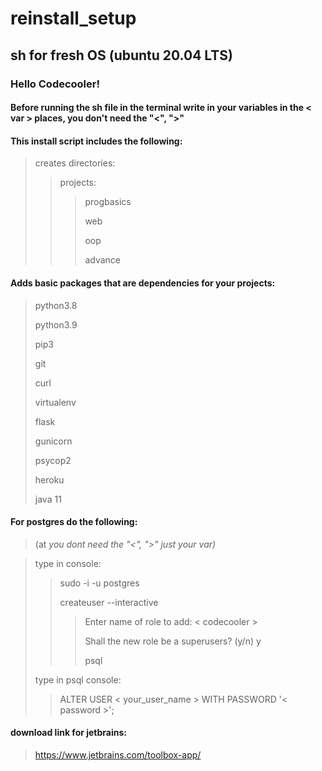 # reinstall_setup
## sh for fresh OS (ubuntu 20.04 LTS)

### Hello Codecooler!
#### Before running the sh file in the terminal write in your variables in the < var > places, you don't need the "<", ">"

#### This install script includes the following:

>creates directories:
>
>> projects:
>>
>>> progbasics
>>>
>>> web
>>>
>>> oop
>>>
>>> advance

#### Adds basic packages that are dependencies for your projects:

>python3.8
>
>python3.9
>
>pip3
>
>git
>
>curl
>
>virtualenv
>
>flask
>
>gunicorn
>
>psycop2
>
>heroku
>
>java 11

#### For postgres do the following: 

>(at <var> you dont need the "<", ">" just your var)

>type in console:
>
>>sudo -i -u postgres
>>
>>createuser --interactive
>>
>>>Enter name of role to add: < codecooler >
>>>
>>>Shall the new role be a superusers? (y/n) y
>>>
>>> psql
>
>type in psql console:
>
>>ALTER USER < your_user_name > WITH PASSWORD '< password >';

#### download link for jetbrains:

>https://www.jetbrains.com/toolbox-app/
